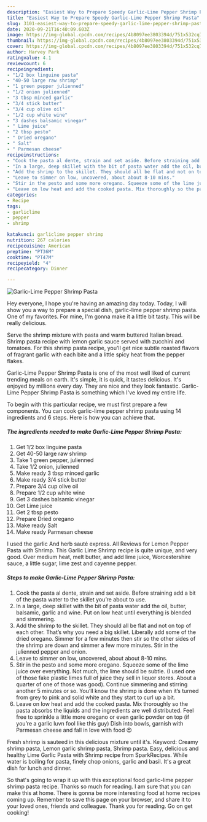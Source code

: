 ```yaml
---
description: "Easiest Way to Prepare Speedy Garlic-Lime Pepper Shrimp Pasta"
title: "Easiest Way to Prepare Speedy Garlic-Lime Pepper Shrimp Pasta"
slug: 3101-easiest-way-to-prepare-speedy-garlic-lime-pepper-shrimp-pasta
date: 2020-09-21T16:40:09.603Z
image: https://img-global.cpcdn.com/recipes/4b8097ee3803394d/751x532cq70/garlic-lime-pepper-shrimp-pasta-recipe-main-photo.jpg
thumbnail: https://img-global.cpcdn.com/recipes/4b8097ee3803394d/751x532cq70/garlic-lime-pepper-shrimp-pasta-recipe-main-photo.jpg
cover: https://img-global.cpcdn.com/recipes/4b8097ee3803394d/751x532cq70/garlic-lime-pepper-shrimp-pasta-recipe-main-photo.jpg
author: Harvey Park
ratingvalue: 4.1
reviewcount: 6
recipeingredient:
- "1/2 box linguine pasta"
- "40-50 large raw shrimp"
- "1 green pepper julienned"
- "1/2 onion julienned"
- "3 tbsp minced garlic"
- "3/4 stick butter"
- "3/4 cup olive oil"
- "1/2 cup white wine"
- "3 dashes balsamic vinegar"
- " Lime juice"
- "2 tbsp pesto"
- " Dried oregano"
- " Salt"
- " Parmesan cheese"
recipeinstructions:
- "Cook the pasta al dente, strain and set aside. Before straining add a bit of the pasta water to the skillet you’re about to use."
- "In a large, deep skillet with the bit of pasta water add the oil, butter, balsamic, garlic and wine. Put on low heat until everything is blended and simmering."
- "Add the shrimp to the skillet. They should all be flat and not on top of each other. That’s why you need a big skillet. Liberally add some of the dried oregano. Simmer for a few minutes then stir so the other sides of the shrimp are down and simmer a few more minutes. Stir in the julienned pepper and onion."
- "Leave to simmer on low, uncovered, about about 8-10 mins."
- "Stir in the pesto and some more oregano. Squeeze some of the lime juice over everything. Not much, the lime should be subtle. (I used one of those fake plastic limes full of juice they sell in liquor stores. About a quarter of one of those was good). Continue simmering and stirring another 5 minutes or so. You’ll know the shrimp is done when it’s turned from grey to pink and solid white and they start to curl up a bit."
- "Leave on low heat and add the cooked pasta. Mix thoroughly so the pasta absorbs the liquids and the ingredients are well distributed. Feel free to sprinkle a little more oregano or even garlic powder on top (if you’re a garlic luvn fool like this guy) Dish into bowls, garnish with Parmesan cheese and fall in love with food 😍"
categories:
- Recipe
tags:
- garliclime
- pepper
- shrimp

katakunci: garliclime pepper shrimp 
nutrition: 267 calories
recipecuisine: American
preptime: "PT36M"
cooktime: "PT47M"
recipeyield: "4"
recipecategory: Dinner

---
```



![Garlic-Lime Pepper Shrimp Pasta](https://img-global.cpcdn.com/recipes/4b8097ee3803394d/751x532cq70/garlic-lime-pepper-shrimp-pasta-recipe-main-photo.jpg)

Hey everyone, I hope you're having an amazing day today. Today, I will show you a way to prepare a special dish, garlic-lime pepper shrimp pasta. One of my favorites. For mine, I'm gonna make it a little bit tasty. This will be really delicious.

Serve the shrimp mixture with pasta and warm buttered Italian bread. Shrimp pasta recipe with lemon garlic sauce served with zucchini and tomatoes. For this shrimp pasta recipe, you&#39;ll get nice subtle roasted flavors of fragrant garlic with each bite and a little spicy heat from the pepper flakes.

Garlic-Lime Pepper Shrimp Pasta is one of the most well liked of current trending meals on earth. It's simple, it is quick, it tastes delicious. It's enjoyed by millions every day. They are nice and they look fantastic. Garlic-Lime Pepper Shrimp Pasta is something which I've loved my entire life.


To begin with this particular recipe, we must first prepare a few components. You can cook garlic-lime pepper shrimp pasta using 14 ingredients and 6 steps. Here is how you can achieve that.

<!--inarticleads1-->

##### The ingredients needed to make Garlic-Lime Pepper Shrimp Pasta:

1. Get 1/2 box linguine pasta
1. Get 40-50 large raw shrimp
1. Take 1 green pepper, julienned
1. Take 1/2 onion, julienned
1. Make ready 3 tbsp minced garlic
1. Make ready 3/4 stick butter
1. Prepare 3/4 cup olive oil
1. Prepare 1/2 cup white wine
1. Get 3 dashes balsamic vinegar
1. Get  Lime juice
1. Get 2 tbsp pesto
1. Prepare  Dried oregano
1. Make ready  Salt
1. Make ready  Parmesan cheese


I used the garlic And herb sauté express. All Reviews for Lemon Pepper Pasta with Shrimp. This Garlic Lime Shrimp recipe is quite unique, and very good. Over medium heat, melt butter, and add lime juice, Worcestershire sauce, a little sugar, lime zest and cayenne pepper. 

<!--inarticleads2-->

##### Steps to make Garlic-Lime Pepper Shrimp Pasta:

1. Cook the pasta al dente, strain and set aside. Before straining add a bit of the pasta water to the skillet you’re about to use.
1. In a large, deep skillet with the bit of pasta water add the oil, butter, balsamic, garlic and wine. Put on low heat until everything is blended and simmering.
1. Add the shrimp to the skillet. They should all be flat and not on top of each other. That’s why you need a big skillet. Liberally add some of the dried oregano. Simmer for a few minutes then stir so the other sides of the shrimp are down and simmer a few more minutes. Stir in the julienned pepper and onion.
1. Leave to simmer on low, uncovered, about about 8-10 mins.
1. Stir in the pesto and some more oregano. Squeeze some of the lime juice over everything. Not much, the lime should be subtle. (I used one of those fake plastic limes full of juice they sell in liquor stores. About a quarter of one of those was good). Continue simmering and stirring another 5 minutes or so. You’ll know the shrimp is done when it’s turned from grey to pink and solid white and they start to curl up a bit.
1. Leave on low heat and add the cooked pasta. Mix thoroughly so the pasta absorbs the liquids and the ingredients are well distributed. Feel free to sprinkle a little more oregano or even garlic powder on top (if you’re a garlic luvn fool like this guy) Dish into bowls, garnish with Parmesan cheese and fall in love with food 😍


Fresh shrimp is sauteed in this delicious mixture until it&#39;s. Keyword: Creamy shrimp pasta, Lemon garlic shrimp pasta, Shrimp pasta. Easy, delicious and healthy Lime Garlic Pasta with Shrimp recipe from SparkRecipes. While water is boiling for pasta, finely chop onions, garlic and basil. It&#39;s a great dish for lunch and dinner. 

So that's going to wrap it up with this exceptional food garlic-lime pepper shrimp pasta recipe. Thanks so much for reading. I am sure that you can make this at home. There is gonna be more interesting food at home recipes coming up. Remember to save this page on your browser, and share it to your loved ones, friends and colleague. Thank you for reading. Go on get cooking!
